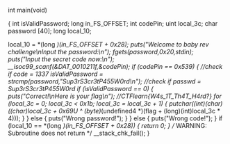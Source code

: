 
int main(void)

{
  int isValidPassword;
  long in_FS_OFFSET;
  int codePin;
  uint local_3c;
  char password [40];
  long local_10;
  
  local_10 = *(long *)(in_FS_OFFSET + 0x28);
  puts("Welcome to baby rev challenge\nInput the password:\n");
  fgets(password,0x20,stdin);
  puts("Input the secret code now:\n");
  __isoc99_scanf(&DAT_0010211f,&codePin);
  if (codePin == 0x539) {                                                    //check if code = 1337
    isValidPassword = strcmp(password,"Sup3rS3cr3tP455W0rd\n");              //check if passwd = Sup3rS3cr3tP455W0rd
    if (isValidPassword == 0) {                                              
      puts("Correct!\nHere is your flag\n");                                //CTFlearn{W4s_1T_Th4T_H4rd?} 
      for (local_3c = 0; local_3c < 0x1b; local_3c = local_3c + 1) {
        putchar((int)(char)((char)local_3c + 0x69U ^
                           (byte)*(undefined4 *)(flag + (long)(int)local_3c * 4)));
      }
    }
    else {
      puts("Wrong password!");
    }
  }
  else {
    puts("Wrong code!");
  }
  if (local_10 == *(long *)(in_FS_OFFSET + 0x28)) {
    return 0;
  }
                    /* WARNING: Subroutine does not return */
  __stack_chk_fail();
}
